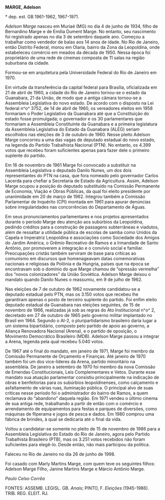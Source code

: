 **MARGE, Adelson**

\* dep. est. GB 1961-1962, 1967-1971.

*Adelson Marge* nasceu em Muriaé (MG) no dia 4 de junho de 1934, filho
de Bernardino Marge e de Emília Dument Marge. No entanto, seu nascimento
foi registrado apenas no dia 3 de setembro daquele ano. Começou a
trabalhar como vendedor de balas aos 14 anos de idade. No Rio de
Janeiro, então Distrito Federal, morou em Olaria, bairro da Zona da
Leopoldina, onde estabeleceu comércio em meados da década de 1950. Nessa
época foi proprietário de uma rede de cinemas composta de 11 salas na
região suburbana da cidade.

Formou-se em arquitetura pela Universidade Federal do Rio de Janeiro em
1970.

Em virtude da transferência da capital federal para Brasília,
oficializada em 21 de abril de 1960, a cidade do Rio de Janeiro
tornou-se o estado da Guanabara, 21 da União, de modo que a antiga
câmara tornou-se a Assembleia Legislativa do novo estado. De acordo com
o disposto na Lei federal n^o^ 3752, de 14 de abril de 1960, os
vereadores eleitos em 1958 formariam o Poder Legislativo da Guanabara
até que a Constituição do estado fosse promulgada; o governador e os 30
parlamentares que formariam a Assembleia Constituinte da Guanabara e a
primeira legislatura da Assembleia Legislativa do Estado da Guanabara
(ALEG) seriam escolhidos nas eleições de 3 de outubro de 1960. Nesse
pleito Adelson Marge concorreu a uma das vagas de deputado estadual do
novo estado, na legenda do Partido Trabalhista Nacional (PTN). No
entanto, os 4.399 votos que recebeu foram suficientes apenas para fazer
dele o primeiro suplente do partido.

Em 16 de novembro de 1961 Marge foi convocado a substituir na Assembleia
Legislativa o deputado Danilo Nunes, um dos dois representantes do PTN
na casa, que fora nomeado pelo governador Carlos Lacerda para chefiar a
Secretaria de Estado da Agricultura. Assim, Adelson Marge ocupou a
posição do deputado substituído na Comissão Permanente de Economia,
Viação e Obras Públicas, da qual foi eleito presidente por unanimidade
em 20 de março de 1962. Integrou também a Comissão Parlamentar de
Inquérito (CPI) montada em 1961 para apurar denúncias sobre
irregularidades nas concorrências do Departamento de Águas.

Em seus pronunciamentos parlamentares e nos projetos apresentados
durante o período Marge deu atenção aos subúrbios da Leopoldina, pedindo
créditos para a construção de passagens subterrâneas e viadutos, além de
ressaltar a utilidade pública de escolas de samba como Unidos da Capela
e Imperatriz Leopoldina e associações como Sociedade dos Amigos do
Jardim América, o Grêmio Recreativo de Ramos e a Irmandade de Santo
Antônio, por promoverem a integração e o convívio social e familiar.
Preocupações cristãs também serviram de base para críticas ao comunismo
em discursos que homenageavam datas comemorativas nacionais e religiosas
da Polônia e da Hungria, países que na época se encontravam sob o
domínio do que Marge chamou de “opressão vermelha” dos “novos
colonizadores” da União Soviética. Adelson Marge deixou o mandato quando
Danilo Nunes o reassumiu, em 9 de julho de 1962.

Nas eleições de 7 de outubro de 1962 novamente candidatou-se a deputado
estadual pelo PTN, mas os 3.150 votos que recebeu lhe garantiram apenas
o posto de terceiro suplente do partido. Foi enfim eleito deputado
estadual da Guanabara nas eleições seguintes, de 15 de novembro de 1966,
realizadas já sob as regras do Ato Institucional n^o^ 2, decretado em 27
de outubro de 1965 pelo governo militar implantado no Brasil em 1964.
Segundo o AI-2, o pluripartidarismo brasileiro daria lugar a um sistema
bipartidário, composto pelo partido de apoio ao governo, a Aliança
Renovadora Nacional (Arena), e o partido de oposição, o Movimento
Democrático Brasileiro (MDB). Adelson Marge passou a integrar a Arena,
legenda pela qual recebeu 5.040 votos.

De 1967 até o final do mandato, em janeiro de 1971, Marge foi membro da
Comissão Permanente de Orçamento e Finanças. Até janeiro de 1970 também
foi um dos vice-líderes da Arena, partido minoritário na assembleia. De
janeiro a setembro de 1970 foi membro da nova Comissão de Emendas
Constitucionais, Leis Complementares e Vetos. Durante esse mandato sua
atuação parlamentar consistiu principalmente na indicação de obras e
benfeitorias para os subúrbios leopoldinenses, como calçamento e
asfaltamento de várias ruas, iluminação pública. O principal alvo de
suas criticas nesse período foi o administrador do bairro de Ramos, a
quem reclamava do “abandono” daquela região. Em 1971 vendeu o último
cinema de sua antiga rede, trabalhando a partir de então com o comércio
e arrendamento de equipamentos para festas e parques de diversões, como
máquinas de fliperama e jogos de pesca e dados. Em 1980 comprou uma
fábrica de brindes, à qual se dedicaria até o final da vida.

Voltou a candidatar-se somente no pleito de 15 de novembro de 1986 para
a Assembleia Legislativa do Estado do Rio de Janeiro, agora pelo Partido
Trabalhista Brasileiro (PTB), mas os 3.251 votos recebidos não foram
suficientes para elegê-lo. Desde então, não mais participou da política.

Faleceu no Rio de Janeiro no dia 26 de junho de 1998.

Foi casado com Marly Martins Marge, com quem teve os seguintes filhos:
Adelson Marge Filho, Janine Martins Marge e Márcio Antônio Marge.

*Paulo Celso Corrêa*

FONTES: ASSEMB. LEGISL. GB. *Anais*; PINTO, F. *Eleições* (1945-1986).
TRIB. REG. ELEIT. RJ.
